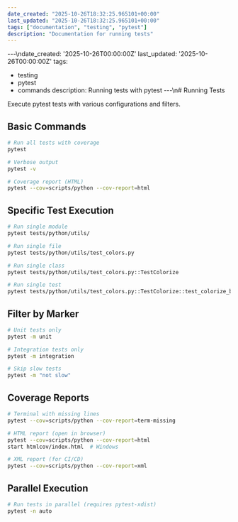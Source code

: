 ```yaml
---
date_created: "2025-10-26T18:32:25.965101+00:00"
last_updated: "2025-10-26T18:32:25.965101+00:00"
tags: ["documentation", "testing", "pytest"]
description: "Documentation for running tests"
---
```


---\ndate_created: '2025-10-26T00:00:00Z'
last_updated: '2025-10-26T00:00:00Z'
tags:

- testing
- pytest
- commands
  description: Running tests with pytest
  ---\n# Running Tests

Execute pytest tests with various configurations and filters.

## Basic Commands

```bash
# Run all tests with coverage
pytest

# Verbose output
pytest -v

# Coverage report (HTML)
pytest --cov=scripts/python --cov-report=html
```

## Specific Test Execution

```bash
# Run single module
pytest tests/python/utils/

# Run single file
pytest tests/python/utils/test_colors.py

# Run single class
pytest tests/python/utils/test_colors.py::TestColorize

# Run single test
pytest tests/python/utils/test_colors.py::TestColorize::test_colorize_basic
```

## Filter by Marker

```bash
# Unit tests only
pytest -m unit

# Integration tests only
pytest -m integration

# Skip slow tests
pytest -m "not slow"
```

## Coverage Reports

```bash
# Terminal with missing lines
pytest --cov=scripts/python --cov-report=term-missing

# HTML report (open in browser)
pytest --cov=scripts/python --cov-report=html
start htmlcov/index.html  # Windows

# XML report (for CI/CD)
pytest --cov=scripts/python --cov-report=xml
```

## Parallel Execution

```bash
# Run tests in parallel (requires pytest-xdist)
pytest -n auto
```
